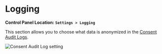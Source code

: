 <!--
    This source file is part of the open source project
    ExpressionEngine User Guide (https://github.com/ExpressionEngine/ExpressionEngine-User-Guide)

    @link      https://expressionengine.com/
    @copyright Copyright (c) 2003-2020, Packet Tide, LLC (https://packettide.com)
    @license   https://expressionengine.com/license Licensed under Apache License, Version 2.0
-->

# Logging

**Control Panel Location: `Settings > Logging`**

This section allows you to choose what data is anonymized in the [Consent Audit Logs](control-panel/system-logs.md#consent-logs).

![Consent Audit Log setting](/_images/consent_log_setting.png)

